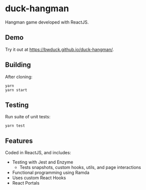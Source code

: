 # duck-hangman
Hangman game developed with ReactJS.

## Demo
Try it out at https://bwduck.github.io/duck-hangman/.

## Building
After cloning:
```
yarn
yarn start
```

## Testing
Run suite of unit tests:
```
yarn test
```

## Features
Coded in ReactJS, and includes:
* Testing with Jest and Enzyme
  * Tests snapshots, custom hooks, utils, and page interactions
* Functional programming using Ramda
* Uses custom React Hooks
* React Portals
